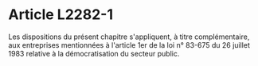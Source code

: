 # Article L2282-1

Les dispositions du présent chapitre s'appliquent, à titre complémentaire, aux entreprises mentionnées à l'article 1er de la loi n° 83-675 du 26 juillet 1983 relative à la démocratisation du secteur public.